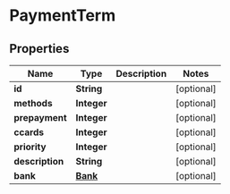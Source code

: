 
# PaymentTerm

## Properties
Name | Type | Description | Notes
------------ | ------------- | ------------- | -------------
**id** | **String** |  |  [optional]
**methods** | **Integer** |  |  [optional]
**prepayment** | **Integer** |  |  [optional]
**ccards** | **Integer** |  |  [optional]
**priority** | **Integer** |  |  [optional]
**description** | **String** |  |  [optional]
**bank** | [**Bank**](Bank.md) |  |  [optional]



